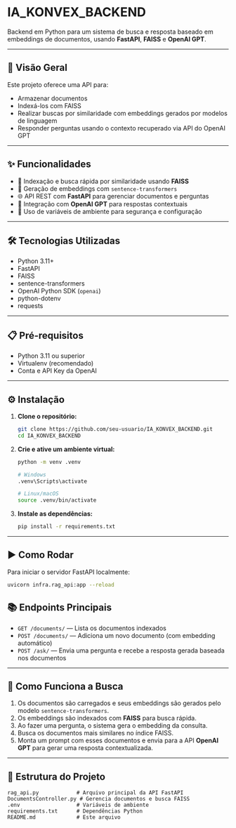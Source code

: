 # IA_KONVEX_BACKEND

Backend em Python para um sistema de busca e resposta baseado em embeddings de documentos, usando **FastAPI**, **FAISS** e **OpenAI GPT**.

---

## 🚀 Visão Geral

Este projeto oferece uma API para:

- Armazenar documentos
- Indexá-los com FAISS
- Realizar buscas por similaridade com embeddings gerados por modelos de linguagem
- Responder perguntas usando o contexto recuperado via API do OpenAI GPT

---

## ✨ Funcionalidades

- 🔎 Indexação e busca rápida por similaridade usando **FAISS**
- 🧠 Geração de embeddings com `sentence-transformers`
- 🌐 API REST com **FastAPI** para gerenciar documentos e perguntas
- 🤖 Integração com **OpenAI GPT** para respostas contextuais
- 🔐 Uso de variáveis de ambiente para segurança e configuração

---

## 🛠 Tecnologias Utilizadas

- Python 3.11+
- FastAPI
- FAISS
- sentence-transformers
- OpenAI Python SDK (`openai`)
- python-dotenv
- requests

---

## 📋 Pré-requisitos

- Python 3.11 ou superior
- Virtualenv (recomendado)
- Conta e API Key da OpenAI

---

## ⚙️ Instalação

1. **Clone o repositório:**
    ```bash
    git clone https://github.com/seu-usuario/IA_KONVEX_BACKEND.git
    cd IA_KONVEX_BACKEND
    ```

2. **Crie e ative um ambiente virtual:**
    ```bash
    python -m venv .venv

    # Windows
    .venv\Scripts\activate

    # Linux/macOS
    source .venv/bin/activate
    ```

3. **Instale as dependências:**
    ```bash
    pip install -r requirements.txt
    ```

---

## ▶️ Como Rodar

Para iniciar o servidor FastAPI localmente:

```bash
uvicorn infra.rag_api:app --reload
```

## 📚 Endpoints Principais

- `GET /documents/` — Lista os documentos indexados
- `POST /documents/` — Adiciona um novo documento (com embedding automático)
- `POST /ask/` — Envia uma pergunta e recebe a resposta gerada baseada nos documentos

---

## 🧩 Como Funciona a Busca

1. Os documentos são carregados e seus embeddings são gerados pelo modelo `sentence-transformers`.
2. Os embeddings são indexados com **FAISS** para busca rápida.
3. Ao fazer uma pergunta, o sistema gera o embedding da consulta.
4. Busca os documentos mais similares no índice FAISS.
5. Monta um prompt com esses documentos e envia para a API **OpenAI GPT** para gerar uma resposta contextualizada.

---

## 📁 Estrutura do Projeto

```
rag_api.py            # Arquivo principal da API FastAPI
DocumentsController.py # Gerencia documentos e busca FAISS
.env                  # Variáveis de ambiente
requirements.txt      # Dependências Python
README.md             # Este arquivo
```